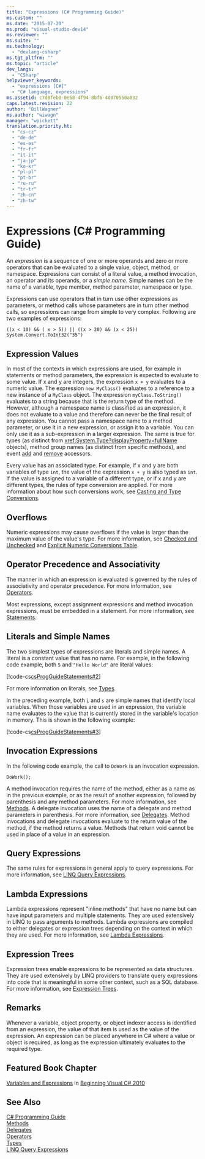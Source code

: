 ```yaml
---
title: "Expressions (C# Programming Guide)"
ms.custom: ""
ms.date: "2015-07-20"
ms.prod: "visual-studio-dev14"
ms.reviewer: ""
ms.suite: ""
ms.technology: 
  - "devlang-csharp"
ms.tgt_pltfrm: ""
ms.topic: "article"
dev_langs: 
  - "CSharp"
helpviewer_keywords: 
  - "expressions [C#]"
  - "C# language, expressions"
ms.assetid: c7d8feb0-0e58-4f94-8bf6-4d070550a832
caps.latest.revision: 22
author: "BillWagner"
ms.author: "wiwagn"
manager: "wpickett"
translation.priority.ht: 
  - "cs-cz"
  - "de-de"
  - "es-es"
  - "fr-fr"
  - "it-it"
  - "ja-jp"
  - "ko-kr"
  - "pl-pl"
  - "pt-br"
  - "ru-ru"
  - "tr-tr"
  - "zh-cn"
  - "zh-tw"
---
```

# Expressions (C# Programming Guide)
An *expression* is a sequence of one or more operands and zero or more operators that can be evaluated to a single value, object, method, or namespace. Expressions can consist of a literal value, a method invocation, an operator and its operands, or a *simple name*. Simple names can be the name of a variable, type member, method parameter, namespace or type.  
  
 Expressions can use operators that in turn use other expressions as parameters, or method calls whose parameters are in turn other method calls, so expressions can range from simple to very complex. Following are two examples of expressions:  
  
```  
((x < 10) && ( x > 5)) || ((x > 20) && (x < 25))   
System.Convert.ToInt32("35")  
```  
  
## Expression Values  
 In most of the contexts in which expressions are used, for example in statements or method parameters, the expression is expected to evaluate to some value. If x and y are integers, the expression `x + y` evaluates to a numeric value. The expression `new MyClass()` evaluates to a reference to a new instance of a `MyClass` object. The expression `myClass.ToString()` evaluates to a string because that is the return type of the method. However, although a namespace name is classified as an expression, it does not evaluate to a value and therefore can never be the final result of any expression. You cannot pass a namespace name to a method parameter, or use it in a new expression, or assign it to a variable. You can only use it as a sub-expression in a larger expression. The same is true for types (as distinct from <xref:System.Type?displayProperty=fullName> objects), method group names (as distinct from specific methods), and event [add](../../../csharp/language-reference/keywords/add.md) and [remove](../../../csharp/language-reference/keywords/remove.md) accessors.  
  
 Every value has an associated type. For example, if x and y are both variables of type `int`, the value of the expression `x + y` is also typed as `int`. If the value is assigned to a variable of a different type, or if x and y are different types, the rules of type conversion are applied. For more information about how such conversions work, see [Casting and Type Conversions](../../../csharp/programming-guide/types/casting-and-type-conversions.md).  
  
## Overflows  
 Numeric expressions may cause overflows if the value is larger than the maximum value of the value's type. For more information, see [Checked and Unchecked](../../../csharp/language-reference/keywords/checked-and-unchecked.md) and [Explicit Numeric Conversions Table](../../../csharp/language-reference/keywords/explicit-numeric-conversions-table.md).  
  
## Operator Precedence and Associativity  
 The manner in which an expression is evaluated is governed by the rules of associativity and operator precedence. For more information, see [Operators](../../../csharp/programming-guide/statements-expressions-operators/operators.md).  
  
 Most expressions, except assignment expressions and method invocation expressions, must be embedded in a statement. For more information, see [Statements](../../../csharp/programming-guide/statements-expressions-operators/statements.md).  
  
## Literals and Simple Names  
 The two simplest types of expressions are literals and simple names. A literal is a constant value that has no name. For example, in the following code example, both `5` and `"Hello World"` are literal values:  
  
 [!code-cs[csProgGuideStatements#2](../../../csharp/programming-guide/classes-and-structs/codesnippet/CSharp/expressions_1.cs)]  
  
 For more information on literals, see [Types](../../../csharp/language-reference/keywords/types.md).  
  
 In the preceding example, both `i` and `s` are simple names that identify local variables. When those variables are used in an expression, the variable name evaluates to the value that is currently stored in the variable's location in memory. This is shown in the following example:  
  
 [!code-cs[csProgGuideStatements#3](../../../csharp/programming-guide/classes-and-structs/codesnippet/CSharp/expressions_2.cs)]  
  
## Invocation Expressions  
 In the following code example, the call to `DoWork` is an invocation expression.  
  
```  
DoWork();  
```  
  
 A method invocation requires the name of the method, either as a name as in the previous example, or as the result of another expression, followed by parenthesis and any method parameters. For more information, see [Methods](../../../csharp/programming-guide/classes-and-structs/methods.md). A delegate invocation uses the name of a delegate and method parameters in parenthesis. For more information, see [Delegates](../../../csharp/programming-guide/delegates/index.md). Method invocations and delegate invocations evaluate to the return value of the method, if the method returns a value. Methods that return void cannot be used in place of a value in an expression.  
  
## Query Expressions  
 The same rules for expressions in general apply to query expressions. For more information, see [LINQ Query Expressions](../../../csharp/programming-guide/linq-query-expressions/index.md).  
  
## Lambda Expressions  
 Lambda expressions represent "inline methods" that have no name but can have input parameters and multiple statements. They are used extensively in LINQ to pass arguments to methods. Lambda expressions are compiled to either delegates or expression trees depending on the context in which they are used. For more information, see [Lambda Expressions](../../../csharp/programming-guide/statements-expressions-operators/lambda-expressions.md).  
  
## Expression Trees  
 Expression trees enable expressions to be represented as data structures. They are used extensively by LINQ providers to translate query expressions into code that is meaningful in some other context, such as a SQL database. For more information, see [Expression Trees](../Topic/Expression%20Trees%20\(C%23%20and%20Visual%20Basic\).md).  
  
## Remarks  
 Whenever a variable, object property, or object indexer access is identified from an expression, the value of that item is used as the value of the expression. An expression can be placed anywhere in C# where a value or object is required, as long as the expression ultimately evaluates to the required type.  
  
## Featured Book Chapter  
 [Variables and Expressions](http://go.microsoft.com/fwlink/?LinkId=221228) in [Beginning Visual C# 2010](http://go.microsoft.com/fwlink/?LinkId=221214)  
  
## See Also  
 [C# Programming Guide](../../../csharp/programming-guide/index.md)   
 [Methods](../../../csharp/programming-guide/classes-and-structs/methods.md)   
 [Delegates](../../../csharp/programming-guide/delegates/index.md)   
 [Operators](../../../csharp/programming-guide/statements-expressions-operators/operators.md)   
 [Types](../../../csharp/programming-guide/types/index.md)   
 [LINQ Query Expressions](../../../csharp/programming-guide/linq-query-expressions/index.md)